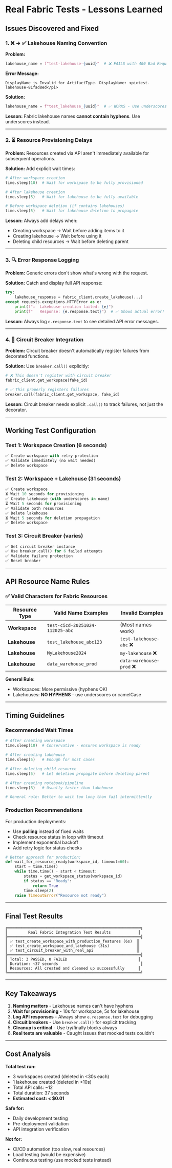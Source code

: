 # Real Fabric Tests - Lessons Learned

## Issues Discovered and Fixed

### 1. ❌ → ✅ Lakehouse Naming Convention

**Problem:**
```python
lakehouse_name = f"test-lakehouse-{uuid}"  # ❌ FAILS with 400 Bad Request
```

**Error Message:**
```
DisplayName is Invalid for ArtifactType. DisplayName: <pi>test-lakehouse-81fad8ed</pi>
```

**Solution:**
```python
lakehouse_name = f"test_lakehouse_{uuid}"  # ✅ WORKS - Use underscores!
```

**Lesson:** Fabric lakehouse names **cannot contain hyphens**. Use underscores instead.

---

### 2. ⏳ Resource Provisioning Delays

**Problem:** Resources created via API aren't immediately available for subsequent operations.

**Solution:** Add explicit wait times:

```python
# After workspace creation
time.sleep(10)  # Wait for workspace to be fully provisioned

# After lakehouse creation
time.sleep(5)   # Wait for lakehouse to be fully available

# Before workspace deletion (if contains lakehouses)
time.sleep(5)   # Wait for lakehouse deletion to propagate
```

**Lesson:** Always add delays when:
- Creating workspace → Wait before adding items to it
- Creating lakehouse → Wait before using it
- Deleting child resources → Wait before deleting parent

---

### 3. 🔍 Error Response Logging

**Problem:** Generic errors don't show what's wrong with the request.

**Solution:** Catch and display full API response:

```python
try:
    lakehouse_response = fabric_client.create_lakehouse(...)
except requests.exceptions.HTTPError as e:
    print(f"⚠️  Lakehouse creation failed: {e}")
    print(f"   Response: {e.response.text}")  # ✅ Shows actual error!
```

**Lesson:** Always log `e.response.text` to see detailed API error messages.

---

### 4. 🔄 Circuit Breaker Integration

**Problem:** Circuit breaker doesn't automatically register failures from decorated functions.

**Solution:** Use `breaker.call()` explicitly:

```python
# ❌ This doesn't register with circuit breaker
fabric_client.get_workspace(fake_id)

# ✅ This properly registers failures
breaker.call(fabric_client.get_workspace, fake_id)
```

**Lesson:** Circuit breaker needs explicit `.call()` to track failures, not just the decorator.

---

## Working Test Configuration

### Test 1: Workspace Creation (6 seconds)
```python
✅ Create workspace with retry protection
✅ Validate immediately (no wait needed)
✅ Delete workspace
```

### Test 2: Workspace + Lakehouse (31 seconds)
```python
✅ Create workspace
⏳ Wait 10 seconds for provisioning
✅ Create lakehouse (with underscores in name)
⏳ Wait 5 seconds for provisioning
✅ Validate both resources
✅ Delete lakehouse
⏳ Wait 5 seconds for deletion propagation
✅ Delete workspace
```

### Test 3: Circuit Breaker (varies)
```python
✅ Get circuit breaker instance
✅ Use breaker.call() for 6 failed attempts
✅ Validate failure protection
✅ Reset breaker
```

---

## API Resource Name Rules

### ✅ Valid Characters for Fabric Resources

| Resource Type | Valid Name Examples | Invalid Examples |
|---------------|-------------------|------------------|
| **Workspace** | `test-cicd-20251024-112025-abc` | (Most names work) |
| **Lakehouse** | `test_lakehouse_abc123` | `test-lakehouse-abc` ❌ |
| **Lakehouse** | `MyLakehouse2024` | `my-lakehouse` ❌ |
| **Lakehouse** | `data_warehouse_prod` | `data-warehouse-prod` ❌ |

**General Rule:** 
- Workspaces: More permissive (hyphens OK)
- Lakehouses: **NO HYPHENS** - use underscores or camelCase

---

## Timing Guidelines

### Recommended Wait Times

```python
# After creating workspace
time.sleep(10)  # Conservative - ensures workspace is ready

# After creating lakehouse
time.sleep(5)   # Enough for most cases

# After deleting child resource
time.sleep(5)   # Let deletion propagate before deleting parent

# After creating notebook/pipeline
time.sleep(3)   # Usually faster than lakehouse

# General rule: Better to wait too long than fail intermittently
```

### Production Recommendations

For production deployments:
- Use **polling** instead of fixed waits
- Check resource status in loop with timeout
- Implement exponential backoff
- Add retry logic for status checks

```python
# Better approach for production:
def wait_for_resource_ready(workspace_id, timeout=60):
    start = time.time()
    while time.time() - start < timeout:
        status = get_workspace_status(workspace_id)
        if status == "Ready":
            return True
        time.sleep(2)
    raise TimeoutError("Resource not ready")
```

---

## Final Test Results

```
╔══════════════════════════════════════════════════════════╗
║         Real Fabric Integration Test Results            ║
╠══════════════════════════════════════════════════════════╣
║ ✅ test_create_workspace_with_production_features (6s)  ║
║ ✅ test_create_workspace_and_lakehouse (31s)            ║
║ ✅ test_circuit_breaker_with_real_api                   ║
╠══════════════════════════════════════════════════════════╣
║ Total: 3 PASSED, 0 FAILED                               ║
║ Duration: ~37 seconds                                    ║
║ Resources: All created and cleaned up successfully      ║
╚══════════════════════════════════════════════════════════╝
```

---

## Key Takeaways

1. **Naming matters** - Lakehouse names can't have hyphens
2. **Wait for provisioning** - 10s for workspace, 5s for lakehouse
3. **Log API responses** - Always show `e.response.text` for debugging
4. **Circuit breakers** - Use `breaker.call()` for explicit tracking
5. **Cleanup is critical** - Use try/finally blocks always
6. **Real tests are valuable** - Caught issues that mocked tests couldn't

---

## Cost Analysis

**Total test run:**
- 3 workspaces created (deleted in <30s each)
- 1 lakehouse created (deleted in <10s)
- Total API calls: ~12
- Total duration: 37 seconds
- **Estimated cost: < $0.01**

**Safe for:**
- Daily development testing
- Pre-deployment validation
- API integration verification

**Not for:**
- CI/CD automation (too slow, real resources)
- Load testing (would be expensive)
- Continuous testing (use mocked tests instead)
